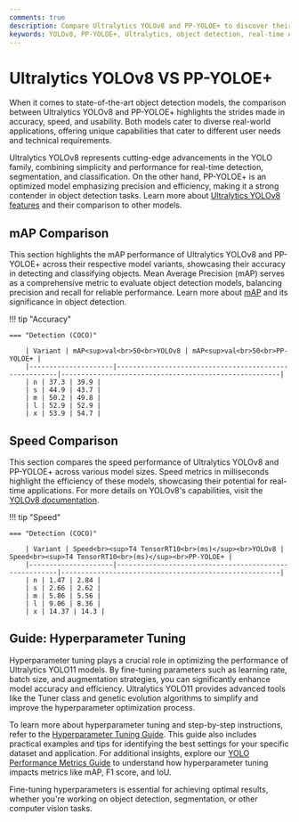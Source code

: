 ```yaml
---
comments: true
description: Compare Ultralytics YOLOv8 and PP-YOLOE+ to discover their strengths in object detection, real-time AI, and edge AI applications. Explore how these models excel in computer vision tasks with a focus on speed, accuracy, and flexibility for diverse use cases.
keywords: YOLOv8, PP-YOLOE+, Ultralytics, object detection, real-time AI, edge AI, computer vision, YOLO models, AI comparison
---
```


# Ultralytics YOLOv8 VS PP-YOLOE+

When it comes to state-of-the-art object detection models, the comparison between Ultralytics YOLOv8 and PP-YOLOE+ highlights the strides made in accuracy, speed, and usability. Both models cater to diverse real-world applications, offering unique capabilities that cater to different user needs and technical requirements.

Ultralytics YOLOv8 represents cutting-edge advancements in the YOLO family, combining simplicity and performance for real-time detection, segmentation, and classification. On the other hand, PP-YOLOE+ is an optimized model emphasizing precision and efficiency, making it a strong contender in object detection tasks. Learn more about [Ultralytics YOLOv8 features](https://docs.ultralytics.com/models/yolov8/) and their comparison to other models.


## mAP Comparison

This section highlights the mAP performance of Ultralytics YOLOv8 and PP-YOLOE+ across their respective model variants, showcasing their accuracy in detecting and classifying objects. Mean Average Precision (mAP) serves as a comprehensive metric to evaluate object detection models, balancing precision and recall for reliable performance. Learn more about [mAP](https://www.ultralytics.com/glossary/mean-average-precision-map) and its significance in object detection.


!!! tip "Accuracy"

	=== "Detection (COCO)"

		| Variant | mAP<sup>val<br>50<br>YOLOv8 | mAP<sup>val<br>50<br>PP-YOLOE+ |
		|---------------------|-------------------------------------------------------|-------------------------------------------------------|
		| n | 37.3 | 39.9 |
		| s | 44.9 | 43.7 |
		| m | 50.2 | 49.8 |
		| l | 52.9 | 52.9 |
		| x | 53.9 | 54.7 |
		

## Speed Comparison

This section compares the speed performance of Ultralytics YOLOv8 and PP-YOLOE+ across various model sizes. Speed metrics in milliseconds highlight the efficiency of these models, showcasing their potential for real-time applications. For more details on YOLOv8's capabilities, visit the [YOLOv8 documentation](https://docs.ultralytics.com/models/yolov8/).


!!! tip "Speed"

	=== "Detection (COCO)"

		| Variant | Speed<br><sup>T4 TensorRT10<br>(ms)</sup><br>YOLOv8 | Speed<br><sup>T4 TensorRT10<br>(ms)</sup><br>PP-YOLOE+ |
		|---------------------|-------------------------------------------------------|-------------------------------------------------------|
		| n | 1.47 | 2.84 |
		| s | 2.66 | 2.62 |
		| m | 5.86 | 5.56 |
		| l | 9.06 | 8.36 |
		| x | 14.37 | 14.3 |

## Guide: Hyperparameter Tuning

Hyperparameter tuning plays a crucial role in optimizing the performance of Ultralytics YOLO11 models. By fine-tuning parameters such as learning rate, batch size, and augmentation strategies, you can significantly enhance model accuracy and efficiency. Ultralytics YOLO11 provides advanced tools like the Tuner class and genetic evolution algorithms to simplify and improve the hyperparameter optimization process.

To learn more about hyperparameter tuning and step-by-step instructions, refer to the [Hyperparameter Tuning Guide](https://docs.ultralytics.com/guides/hyperparameter-tuning/). This guide also includes practical examples and tips for identifying the best settings for your specific dataset and application. For additional insights, explore our [YOLO Performance Metrics Guide](https://docs.ultralytics.com/guides/yolo-performance-metrics/) to understand how hyperparameter tuning impacts metrics like mAP, F1 score, and IoU. 

Fine-tuning hyperparameters is essential for achieving optimal results, whether you're working on object detection, segmentation, or other computer vision tasks.
